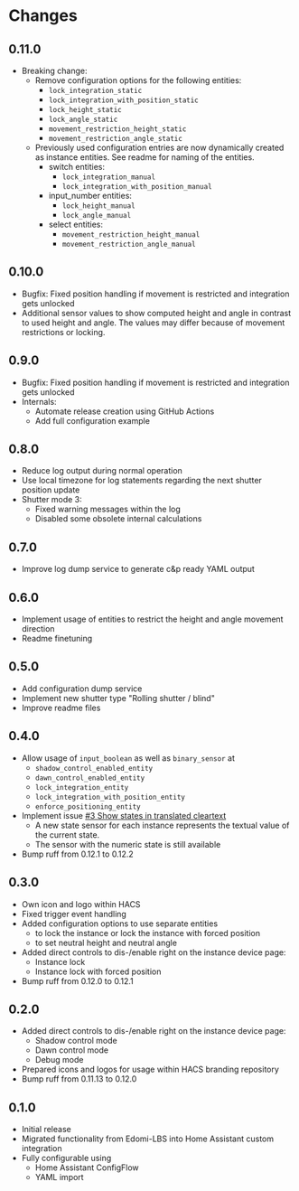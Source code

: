 # Changes

## 0.11.0
* Breaking change:
  * Remove configuration options for the following entities:
    * `lock_integration_static`
    * `lock_integration_with_position_static`
    * `lock_height_static`
    * `lock_angle_static`
    * `movement_restriction_height_static`
    * `movement_restriction_angle_static`
  * Previously used configuration entries are now dynamically created as instance entities. See readme for naming of the entities.
    * switch entities:
      * `lock_integration_manual`
      * `lock_integration_with_position_manual`
    * input_number entities:
      * `lock_height_manual`
      * `lock_angle_manual`
    * select entities:
      * `movement_restriction_height_manual`
      * `movement_restriction_angle_manual`


## 0.10.0
* Bugfix: Fixed position handling if movement is restricted and integration gets unlocked
* Additional sensor values to show computed height and angle in contrast to used height and angle. The values may differ because of movement restrictions or locking.

## 0.9.0
* Bugfix: Fixed position handling if movement is restricted and integration gets unlocked
* Internals: 
  * Automate release creation using GitHub Actions
  * Add full configuration example

## 0.8.0
* Reduce log output during normal operation
* Use local timezone for log statements regarding the next shutter position update
* Shutter mode 3:
  * Fixed warning messages within the log
  * Disabled some obsolete internal calculations

## 0.7.0
* Improve log dump service to generate c&p ready YAML output

## 0.6.0
* Implement usage of entities to restrict the height and angle movement direction
* Readme finetuning

## 0.5.0
* Add configuration dump service
* Implement new shutter type "Rolling shutter / blind"
* Improve readme files

## 0.4.0
* Allow usage of `input_boolean` as well as `binary_sensor` at 
  * `shadow_control_enabled_entity`
  * `dawn_control_enabled_entity`
  * `lock_integration_entity`
  * `lock_integration_with_position_entity`
  * `enforce_positioning_entity`
* Implement issue [#3 Show states in translated cleartext](https://github.com/starwarsfan/shadow-control/issues/3)
  * A new state sensor for each instance represents the textual value of the current state.
  * The sensor with the numeric state is still available
* Bump ruff from 0.12.1 to 0.12.2

## 0.3.0
* Own icon and logo within HACS
* Fixed trigger event handling
* Added configuration options to use separate entities 
  * to lock the instance or lock the instance with forced position
  * to set neutral height and neutral angle
* Added direct controls to dis-/enable right on the instance device page:
  * Instance lock
  * Instance lock with forced position
* Bump ruff from 0.12.0 to 0.12.1

## 0.2.0
* Added direct controls to dis-/enable right on the instance device page:
  * Shadow control mode
  * Dawn control mode
  * Debug mode
* Prepared icons and logos for usage within HACS branding repository
* Bump ruff from 0.11.13 to 0.12.0

## 0.1.0
* Initial release
* Migrated functionality from Edomi-LBS into Home Assistant custom integration
* Fully configurable using 
  * Home Assistant ConfigFlow
  * YAML import
